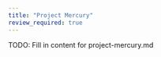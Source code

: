 ```yaml
---
title: "Project Mercury"
review_required: true
---
```


TODO: Fill in content for project-mercury.md